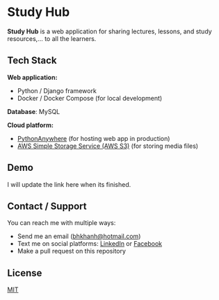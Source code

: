 # Study Hub

**Study Hub** is a web application for sharing lectures, lessons, and study resources,... to all the learners.

## Tech Stack

**Web application:**

* Python / Django framework
* Docker / Docker Compose (for local development)

**Database**: MySQL

**Cloud platform:**

* [PythonAnywhere](https://www.pythonanywhere.com/) (for hosting web app in production)
* [AWS Simple Storage Service (AWS S3)](https://aws.amazon.com/s3/) (for storing media files)

## Demo

I will update the link here when its finished.

## Contact / Support

You can reach me with multiple ways:

* Send me an email (<bhkhanh@hotmail.com>)
* Text me on social platforms: [LinkedIn](https://linkedin.com/in/bhkhanh/) or [Facebook](https://facebook.com/bhkhanh)
* Make a pull request on this repository

## License

[MIT](https://choosealicense.com/licenses/mit/)
